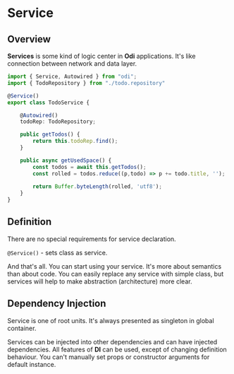 # Service

## Overview

**Services** is some kind of logic center in **Odi** applications. It's like connection between network and data layer.

```typescript
import { Service, Autowired } from "odi";
import { TodoRepository } from "./todo.repository"

@Service()
export class TodoService {

    @Autowired()
    todoRep: TodoRepository;    

    public getTodos() {
        return this.todoRep.find();
    }

    public async getUsedSpace() {
        const todos = await this.getTodos();
        const rolled = todos.reduce((p,todo) => p += todo.title, '');
        
        return Buffer.byteLength(rolled, 'utf8');
    }
}
```

## Definition

There are no special requirements for service declaration. 

`@Service()` - sets class as service.

And that's all. You can start using your service. It's more about semantics than about code. You can easily replace any service with simple class, but services will help to make abstraction \(architecture\) more clear.

## Dependency Injection

Service is one of root units. It's always presented as singleton in global container. 

Services can be injected into other dependencies and can have injected dependencies. All features of **DI** can be used, except of changing definition behaviour. You can't manually set props or constructor arguments for default instance.



